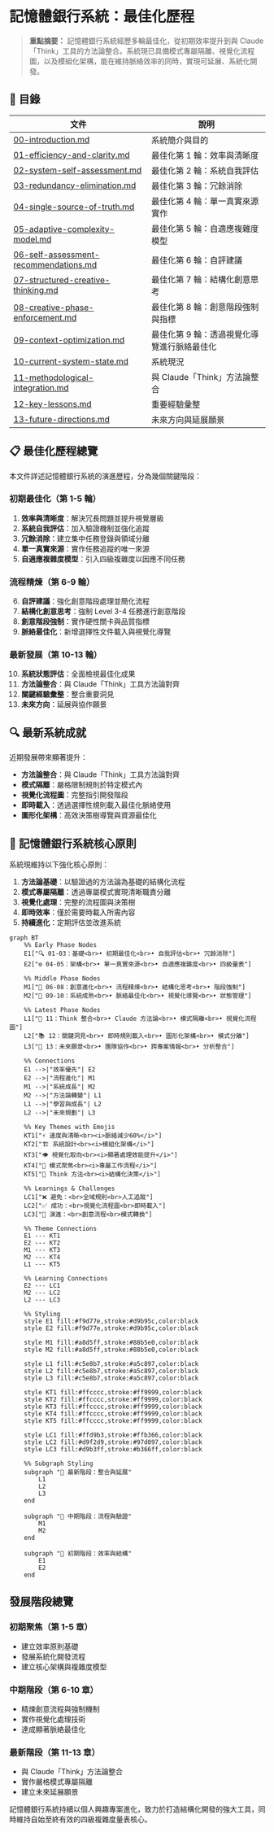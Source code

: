 # 記憶體銀行系統：最佳化歷程

> **重點摘要：** 記憶體銀行系統經歷多輪最佳化，從初期效率提升到與 Claude「Think」工具的方法論整合。系統現已具備模式專屬隔離、視覺化流程圖，以及模組化架構，能在維持脈絡效率的同時，實現可延展、系統化開發。

## 📑 目錄

| 文件                                                                           | 說明                                        |
| ------------------------------------------------------------------------------ | ------------------------------------------- |
| [00-introduction.md](00-introduction.md)                                       | 系統簡介與目的                              |
| [01-efficiency-and-clarity.md](01-efficiency-and-clarity.md)                   | 最佳化第 1 輪：效率與清晰度                 |
| [02-system-self-assessment.md](02-system-self-assessment.md)                   | 最佳化第 2 輪：系統自我評估                 |
| [03-redundancy-elimination.md](03-redundancy-elimination.md)                   | 最佳化第 3 輪：冗餘消除                     |
| [04-single-source-of-truth.md](04-single-source-of-truth.md)                   | 最佳化第 4 輪：單一真實來源實作             |
| [05-adaptive-complexity-model.md](05-adaptive-complexity-model.md)             | 最佳化第 5 輪：自適應複雜度模型             |
| [06-self-assessment-recommendations.md](06-self-assessment-recommendations.md) | 最佳化第 6 輪：自評建議                     |
| [07-structured-creative-thinking.md](07-structured-creative-thinking.md)       | 最佳化第 7 輪：結構化創意思考               |
| [08-creative-phase-enforcement.md](08-creative-phase-enforcement.md)           | 最佳化第 8 輪：創意階段強制與指標           |
| [09-context-optimization.md](09-context-optimization.md)                       | 最佳化第 9 輪：透過視覺化導覽進行脈絡最佳化 |
| [10-current-system-state.md](10-current-system-state.md)                       | 系統現況                                    |
| [11-methodological-integration.md](11-methodological-integration.md)           | 與 Claude「Think」方法論整合                |
| [12-key-lessons.md](12-key-lessons.md)                                         | 重要經驗彙整                                |
| [13-future-directions.md](13-future-directions.md)                             | 未來方向與延展願景                          |

## 📋 最佳化歷程總覽

本文件詳述記憶體銀行系統的演進歷程，分為幾個關鍵階段：

### 初期最佳化（第 1-5 輪）

1. **效率與清晰度**：解決冗長問題並提升視覺層級
2. **系統自我評估**：加入驗證機制並強化追蹤
3. **冗餘消除**：建立集中任務登錄與領域分離
4. **單一真實來源**：實作任務追蹤的唯一來源
5. **自適應複雜度模型**：引入四級複雜度以因應不同任務

### 流程精煉（第 6-9 輪）

6. **自評建議**：強化創意階段處理並簡化流程
7. **結構化創意思考**：強制 Level 3-4 任務進行創意階段
8. **創意階段強制**：實作硬性關卡與品質指標
9. **脈絡最佳化**：新增選擇性文件載入與視覺化導覽

### 最新發展（第 10-13 輪）

10. **系統狀態評估**：全面檢視最佳化成果
11. **方法論整合**：與 Claude「Think」工具方法論對齊
12. **關鍵經驗彙整**：整合重要洞見
13. **未來方向**：延展與協作願景

## 🔍 最新系統成就

近期發展帶來顯著提升：

- **方法論整合**：與 Claude「Think」工具方法論對齊
- **模式隔離**：嚴格限制規則於特定模式內
- **視覺化流程圖**：完整指引開發階段
- **即時載入**：透過選擇性規則載入最佳化脈絡使用
- **圖形化架構**：高效決策樹導覽與資源最佳化

## 🧠 記憶體銀行系統核心原則

系統現維持以下強化核心原則：

1. **方法論基礎**：以驗證過的方法論為基礎的結構化流程
2. **模式專屬隔離**：透過專屬模式實現清晰職責分離
3. **視覺化處理**：完整的流程圖與決策樹
4. **即時效率**：僅於需要時載入所需內容
5. **持續進化**：定期評估並改進系統

```mermaid
graph BT
    %% Early Phase Nodes
    E1["🔍 01-03：基礎<br>• 初期最佳化<br>• 自我評估<br>• 冗餘消除"]
    E2["⚙️ 04-05：架構<br>• 單一真實來源<br>• 自適應複雜度<br>• 四級量表"]

    %% Middle Phase Nodes
    M1["🎨 06-08：創意進化<br>• 流程精煉<br>• 結構化思考<br>• 階段強制"]
    M2["🧩 09-10：系統成熟<br>• 脈絡最佳化<br>• 視覺化導覽<br>• 狀態管理"]

    %% Latest Phase Nodes
    L1["🤔 11：Think 整合<br>• Claude 方法論<br>• 模式隔離<br>• 視覺化流程圖"]
    L2["📚 12：關鍵洞見<br>• 即時規則載入<br>• 圖形化架構<br>• 模式分離"]
    L3["🚀 13：未來願景<br>• 團隊協作<br>• 跨專案情報<br>• 分析整合"]

    %% Connections
    E1 -->|"效率優先"| E2
    E2 -->|"流程進化"| M1
    M1 -->|"系統成長"| M2
    M2 -->|"方法論轉變"| L1
    L1 -->|"學習與成長"| L2
    L2 -->|"未來規劃"| L3

    %% Key Themes with Emojis
    KT1["⚡ 速度與清晰<br><i>脈絡減少60%</i>"]
    KT2["🏗️ 系統設計<br><i>模組化架構</i>"]
    KT3["👁️ 視覺化取向<br><i>顯著處理效能提升</i>"]
    KT4["🎯 模式聚焦<br><i>專屬工作流程</i>"]
    KT5["🧠 Think 方法<br><i>結構化決策</i>"]

    %% Learnings & Challenges
    LC1["❌ 避免：<br>全域規則<br>人工追蹤"]
    LC2["✅ 成功：<br>視覺化流程圖<br>即時載入"]
    LC3["🔄 演進：<br>創意流程<br>模式轉換"]

    %% Theme Connections
    E1 --- KT1
    E2 --- KT2
    M1 --- KT3
    M2 --- KT4
    L1 --- KT5

    %% Learning Connections
    E2 --- LC1
    M2 --- LC2
    L2 --- LC3

    %% Styling
    style E1 fill:#f9d77e,stroke:#d9b95c,color:black
    style E2 fill:#f9d77e,stroke:#d9b95c,color:black

    style M1 fill:#a8d5ff,stroke:#88b5e0,color:black
    style M2 fill:#a8d5ff,stroke:#88b5e0,color:black

    style L1 fill:#c5e8b7,stroke:#a5c897,color:black
    style L2 fill:#c5e8b7,stroke:#a5c897,color:black
    style L3 fill:#c5e8b7,stroke:#a5c897,color:black

    style KT1 fill:#ffcccc,stroke:#ff9999,color:black
    style KT2 fill:#ffcccc,stroke:#ff9999,color:black
    style KT3 fill:#ffcccc,stroke:#ff9999,color:black
    style KT4 fill:#ffcccc,stroke:#ff9999,color:black
    style KT5 fill:#ffcccc,stroke:#ff9999,color:black

    style LC1 fill:#ffd9b3,stroke:#ffb366,color:black
    style LC2 fill:#d9f2d9,stroke:#97d097,color:black
    style LC3 fill:#d9b3ff,stroke:#b366ff,color:black

    %% Subgraph Styling
    subgraph "🌟 最新階段：整合與延展"
        L1
        L2
        L3
    end

    subgraph "🔄 中期階段：流程與驗證"
        M1
        M2
    end

    subgraph "🎯 初期階段：效率與結構"
        E1
        E2
    end
```

## 發展階段總覽

### 初期聚焦（第 1-5 章）

- 建立效率原則基礎
- 發展系統化開發流程
- 建立核心架構與複雜度模型

### 中期階段（第 6-10 章）

- 精煉創意流程與強制機制
- 實作視覺化處理技術
- 達成顯著脈絡最佳化

### 最新階段（第 11-13 章）

- 與 Claude「Think」方法論整合
- 實作嚴格模式專屬隔離
- 建立未來延展願景

記憶體銀行系統持續以個人興趣專案進化，致力於打造結構化開發的強大工具，同時維持自始至終有效的四級複雜度量表核心。
